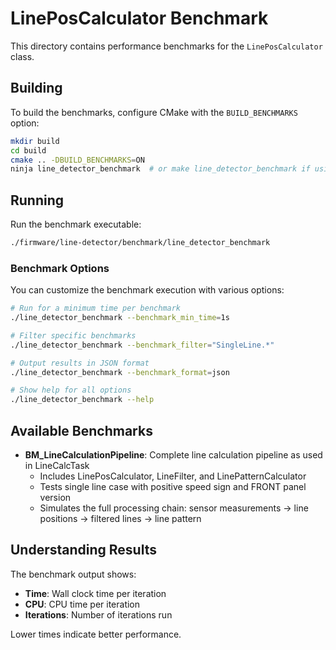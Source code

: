 # LinePosCalculator Benchmark

This directory contains performance benchmarks for the `LinePosCalculator` class.

## Building

To build the benchmarks, configure CMake with the `BUILD_BENCHMARKS` option:

```bash
mkdir build
cd build
cmake .. -DBUILD_BENCHMARKS=ON
ninja line_detector_benchmark  # or make line_detector_benchmark if using Make
```

## Running

Run the benchmark executable:

```bash
./firmware/line-detector/benchmark/line_detector_benchmark
```

### Benchmark Options

You can customize the benchmark execution with various options:

```bash
# Run for a minimum time per benchmark
./line_detector_benchmark --benchmark_min_time=1s

# Filter specific benchmarks
./line_detector_benchmark --benchmark_filter="SingleLine.*"

# Output results in JSON format
./line_detector_benchmark --benchmark_format=json

# Show help for all options
./line_detector_benchmark --help
```

## Available Benchmarks

- **BM_LineCalculationPipeline**: Complete line calculation pipeline as used in LineCalcTask
  - Includes LinePosCalculator, LineFilter, and LinePatternCalculator
  - Tests single line case with positive speed sign and FRONT panel version
  - Simulates the full processing chain: sensor measurements → line positions → filtered lines → line pattern

## Understanding Results

The benchmark output shows:

- **Time**: Wall clock time per iteration
- **CPU**: CPU time per iteration
- **Iterations**: Number of iterations run

Lower times indicate better performance.
